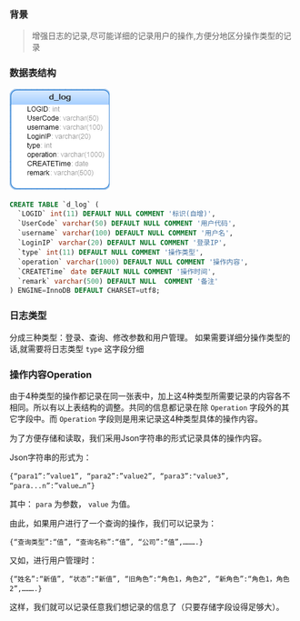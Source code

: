### 背景
>增强日志的记录,尽可能详细的记录用户的操作,方便分地区分操作类型的记录

### 数据表结构

![](../images/2018-08-11-22-06-07.png)
```sql
CREATE TABLE `d_log` (
  `LOGID` int(11) DEFAULT NULL COMMENT '标识(自增)',
  `UserCode` varchar(50) DEFAULT NULL COMMENT '用户代码',
  `username` varchar(100) DEFAULT NULL COMMENT '用户名',
  `LoginIP` varchar(20) DEFAULT NULL COMMENT '登录IP',
  `type` int(11) DEFAULT NULL COMMENT '操作类型',
  `operation` varchar(1000) DEFAULT NULL COMMENT '操作内容',
  `CREATETime` date DEFAULT NULL COMMENT '操作时间',
  `remark` varchar(500) DEFAULT NULL  COMMENT '备注'
) ENGINE=InnoDB DEFAULT CHARSET=utf8;
```
### 日志类型
分成三种类型：登录、查询、修改参数和用户管理。 如果需要详细分操作类型的话,就需要将日志类型 `type` 这字段分细

### 操作内容Operation
由于4种类型的操作都记录在同一张表中，加上这4种类型所需要记录的内容各不相同。所以有以上表结构的调整。共同的信息都记录在除 `Operation` 字段外的其它字段中。而 `Operation` 字段则是用来记录这4种类型具体的操作内容。

为了方便存储和读取，我们采用Json字符串的形式记录具体的操作内容。

Json字符串的形式为：

`{“para1”:”value1”, “para2”:”value2”, “para3”:"value3”, “para...n”:”value…n”}`

其中： `para` 为参数， `value` 为值。

由此，如果用户进行了一个查询的操作，我们可以记录为：

`{“查询类型”:“值”, “查询名称”:“值”, “公司”:“值”,……….}`

又如，进行用户管理时：

`{“姓名”:“新值”, “状态”:“新值”, “旧角色”:“角色1，角色2”, “新角色”:“角色1，角色2”,……….}`

这样，我们就可以记录任意我们想记录的信息了（只要存储字段设得足够大）。